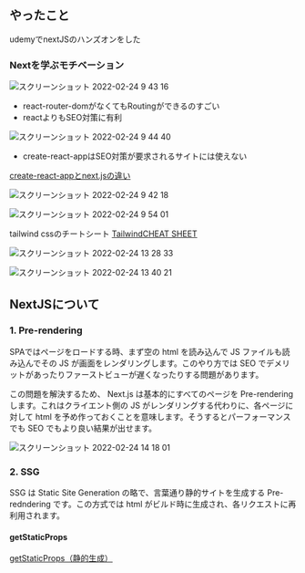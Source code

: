 ## やったこと
udemyでnextJSのハンズオンをした

### Nextを学ぶモチベーション
![スクリーンショット 2022-02-24 9 43 16](https://user-images.githubusercontent.com/78260526/155435227-376c0159-e059-40c6-bb91-45fcbb8b47d4.png)  
- react-router-domがなくてもRoutingができるのすごい
- reactよりもSEO対策に有利

![スクリーンショット 2022-02-24 9 44 40](https://user-images.githubusercontent.com/78260526/155435357-18495745-e535-4767-985b-27c198061f55.png)  
- create-react-appはSEO対策が要求されるサイトには使えない

[create-react-appとnext.jsの違い](https://nextjs.org/learn/basics/data-fetching/pre-rendering)  

![スクリーンショット 2022-02-24 9 42 18](https://user-images.githubusercontent.com/78260526/155435627-36e28f86-7d8d-42b1-8e04-426a587ac1ba.png)  

![スクリーンショット 2022-02-24 9 54 01](https://user-images.githubusercontent.com/78260526/155436248-8898b918-fccb-4f81-90f0-27d4d0b2dfc6.png)


tailwind cssのチートシート
[TailwindCHEAT SHEET](https://nerdcave.com/tailwind-cheat-sheet)  

![スクリーンショット 2022-02-24 13 28 33](https://user-images.githubusercontent.com/78260526/155458090-2c8e7f03-e21f-46ca-bb85-b0202b64c9ce.png)


![スクリーンショット 2022-02-24 13 40 21](https://user-images.githubusercontent.com/78260526/155459210-cac0c79b-3353-4a82-bcca-5b5ee56273aa.png)  

## NextJSについて
### 1. Pre-rendering
SPAではページをロードする時、まず空の html を読み込んで JS ファイルも読み込んでその JS が画面をレンダリングします。このやり方では SEO でデメリットがあったりファーストビューが遅くなったりする問題があります。  

この問題を解決するため、 Next.js は基本的にすべてのページを Pre-rendering します。これはクライエント側の JS がレンダリングする代わりに、各ページに対して html を予め作っておくことを意味します。そうするとパーフォーマンスでも SEO でもより良い結果が出せます。  

![スクリーンショット 2022-02-24 14 18 01](https://user-images.githubusercontent.com/78260526/155462545-8926a3d8-6b1e-48cd-a554-c32668563930.png)  

### 2. SSG
SSG は Static Site Generation の略で、言葉通り静的サイトを生成する Pre-redndering です。この方式では html がビルド時に生成され、各リクエストに再利用されます。  

#### getStaticProps
[getStaticProps（静的生成）](https://nextjs-ja-translation-docs.vercel.app/docs/basic-features/data-fetching)  















